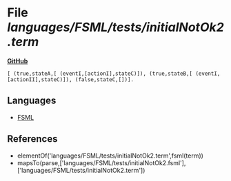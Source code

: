 # File _languages/FSML/tests/initialNotOk2.term_
**[GitHub](https://github.com/softlang/yas/blob/master/languages/FSML/tests/initialNotOk2.term)**
```
[ (true,stateA,[ (eventI,[actionI],stateC)]), (true,stateB,[ (eventI,[actionII],stateC)]), (false,stateC,[])].
```

## Languages
* [FSML](../languages/FSML.md)

## References
* elementOf('languages/FSML/tests/initialNotOk2.term',fsml(term))
* mapsTo(parse,['languages/FSML/tests/initialNotOk2.fsml'],['languages/FSML/tests/initialNotOk2.term'])
